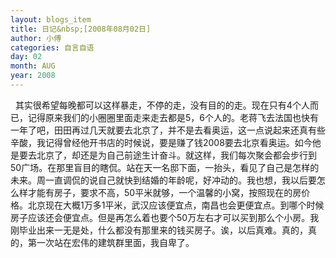 ```yaml
---
layout: blogs_item
title: 日记&nbsp;[2008年08月02日]
author: 小傅
categories: 自言自语
day: 02
month: AUG
year: 2008
---
```




&nbsp;
其实很希望每晚都可以这样暴走，不停的走，没有目的的走。现在只有4个人而已，记得原来我们的小圈圈里面走来走去都是5，6个人的。老蒋飞去法国也快有一年了吧，田田再过几天就要去北京了，并不是去看奥运，这一点说起来还真有些辛酸，我记得曾经他开书店的时候说，要是赚了钱2008要去北京看奥运。如今他是要去北京了，却还是为自己前途生计奋斗。就这样，我们每次聚会都会步行到50广场。在那里盲目的瞎侃。站在天一名邸下面，一抬头，看见了自己是怎样的未来。周一直调侃的说自己就快到结婚的年龄呢，好冲动的。我也想，我以后要怎么样才能有房子，要求不高，50平米就够，一个温馨的小窝，按照现在的房价格。北京现在大概1万多1平米，武汉应该便宜点，南昌也会更便宜点。到哪个时候房子应该还会便宜点。但是再怎么着也要个50万左右才可以买到那么个小房。我刚毕业出来一无是处，什么都没有那里来的钱买房子。诶，以后真难。真的，真的，第一次站在宏伟的建筑群里面，我自卑了。


